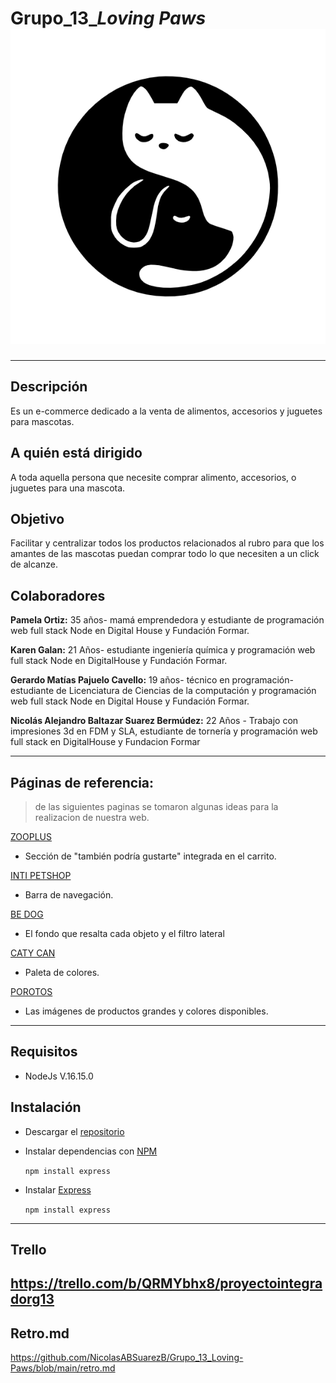 # Grupo_13_*Loving Paws* ![logo](./site/public/img/logo.png)
---
## Descripción
Es un e-commerce dedicado a la venta de alimentos, accesorios y juguetes para mascotas. 

## A quién está dirigido
A toda aquella persona que necesite comprar alimento, accesorios, o juguetes para una mascota.

## Objetivo
Facilitar y centralizar todos los productos relacionados al rubro para que los amantes de las mascotas puedan comprar todo lo que necesiten a un click de alcanze.

## Colaboradores

  **Pamela Ortiz:** 35 años- mamá emprendedora y estudiante de programación web full stack Node en Digital House y Fundación Formar.
    
  **Karen Galan:** 21 Años- estudiante ingeniería química y programación web full stack Node en DigitalHouse y Fundación Formar.
    
  **Gerardo Matías Pajuelo Cavello:** 19 años- técnico en programación- estudiante de Licenciatura de Ciencias de la computación y programación web full stack Node en Digital House y Fundación Formar.
    
  **Nicolás Alejandro Baltazar Suarez Bermúdez:** 22 Años - Trabajo con impresiones 3d en FDM y SLA, estudiante de tornería y programación web full stack en DigitalHouse y Fundacion Formar

---
## Páginas de referencia:
> de las siguientes paginas se tomaron algunas ideas para la realizacion de nuestra web. 

[ZOOPLUS](https://www.zooplus.es)
- Sección de "también podría gustarte" integrada en el carrito.

[INTI PETSHOP](https://www.intipetshop.com.ar)
- Barra de navegación.

[BE DOG](https://www.be-dog.com) 
- El fondo que resalta cada objeto y el filtro lateral

[CATY CAN](https://www.catycan.com)
- Paleta de colores.

[POROTOS](https://porotos.com.ar)
- Las imágenes de productos grandes y colores disponibles.
---
## Requisitos
- NodeJs V.16.15.0

## Instalación
- Descargar el [repositorio](https://github.com/NicolasABSuarezB/Grupo_13_.git)
- Instalar dependencias con [NPM](https://www.npmjs.com/)

  `npm install express`  
- Instalar [Express](https://expressjs.com/es/)
   
  `npm install express`
---
## Trello
https://trello.com/b/QRMYbhx8/proyectointegradorg13
---
## Retro.md
https://github.com/NicolasABSuarezB/Grupo_13_Loving-Paws/blob/main/retro.md
